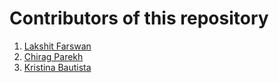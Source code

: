 # Contributors of this repository

1. [Lakshit Farswan](http://github.com/LakshitF)
2. [Chirag Parekh](http://github.com/chiragparekh)
3. [Kristina Bautista](http://github.com/KIBautista)
